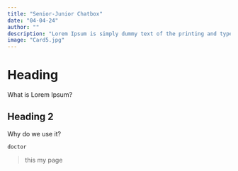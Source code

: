 ```yaml
---
title: "Senior-Junior Chatbox"
date: "04-04-24"
author: ""
description: "Lorem Ipsum is simply dummy text of the printing and typesetting industry."
image: "Card5.jpg"
---
```

# Heading
What is Lorem Ipsum?
## Heading 2
Why do we use it?
```
doctor
```
> this my page 